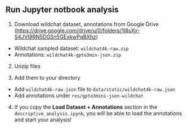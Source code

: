 ## Run Jupyter notbook analysis

1. Download wildchat dataset, annotations from Google Drive (https://drive.google.com/drive/u/0/folders/1I8sXjr-S4JVI9RN5DGSn5GExkwPqBXhz)

- Wildchat sampled dataset: `wildchat4k-raw.zip`
- Annotations: `wildchat4k-gpto3min-json.zip`

2. Unzip files

3. Add them to your directory

- Add `wildchat4k-raw.json` file to `data/static/wildchat4k-raw.json`
- Add annotations under `res/gpto3mini-json-wildchat`

4. If you copy the **Load Dataset + Annotations** section in the `descriptive_analysis.ipynb`, you will be able to load the annotations and start your analysis!
